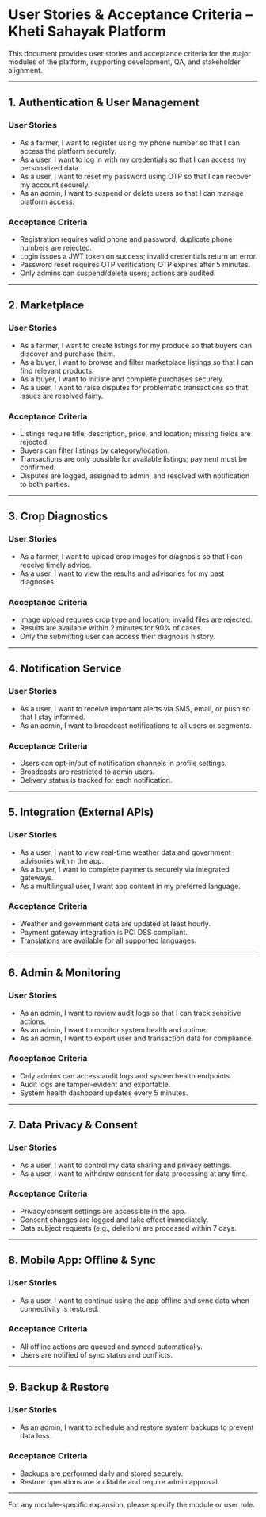 # User Stories & Acceptance Criteria – Kheti Sahayak Platform

This document provides user stories and acceptance criteria for the major modules of the platform, supporting development, QA, and stakeholder alignment.

---

## 1. Authentication & User Management

### User Stories
- As a farmer, I want to register using my phone number so that I can access the platform securely.
- As a user, I want to log in with my credentials so that I can access my personalized data.
- As a user, I want to reset my password using OTP so that I can recover my account securely.
- As an admin, I want to suspend or delete users so that I can manage platform access.

### Acceptance Criteria
- Registration requires valid phone and password; duplicate phone numbers are rejected.
- Login issues a JWT token on success; invalid credentials return an error.
- Password reset requires OTP verification; OTP expires after 5 minutes.
- Only admins can suspend/delete users; actions are audited.

---

## 2. Marketplace

### User Stories
- As a farmer, I want to create listings for my produce so that buyers can discover and purchase them.
- As a buyer, I want to browse and filter marketplace listings so that I can find relevant products.
- As a buyer, I want to initiate and complete purchases securely.
- As a user, I want to raise disputes for problematic transactions so that issues are resolved fairly.

### Acceptance Criteria
- Listings require title, description, price, and location; missing fields are rejected.
- Buyers can filter listings by category/location.
- Transactions are only possible for available listings; payment must be confirmed.
- Disputes are logged, assigned to admin, and resolved with notification to both parties.

---

## 3. Crop Diagnostics

### User Stories
- As a farmer, I want to upload crop images for diagnosis so that I can receive timely advice.
- As a user, I want to view the results and advisories for my past diagnoses.

### Acceptance Criteria
- Image upload requires crop type and location; invalid files are rejected.
- Results are available within 2 minutes for 90% of cases.
- Only the submitting user can access their diagnosis history.

---

## 4. Notification Service

### User Stories
- As a user, I want to receive important alerts via SMS, email, or push so that I stay informed.
- As an admin, I want to broadcast notifications to all users or segments.

### Acceptance Criteria
- Users can opt-in/out of notification channels in profile settings.
- Broadcasts are restricted to admin users.
- Delivery status is tracked for each notification.

---

## 5. Integration (External APIs)

### User Stories
- As a user, I want to view real-time weather data and government advisories within the app.
- As a buyer, I want to complete payments securely via integrated gateways.
- As a multilingual user, I want app content in my preferred language.

### Acceptance Criteria
- Weather and government data are updated at least hourly.
- Payment gateway integration is PCI DSS compliant.
- Translations are available for all supported languages.

---

## 6. Admin & Monitoring

### User Stories
- As an admin, I want to review audit logs so that I can track sensitive actions.
- As an admin, I want to monitor system health and uptime.
- As an admin, I want to export user and transaction data for compliance.

### Acceptance Criteria
- Only admins can access audit logs and system health endpoints.
- Audit logs are tamper-evident and exportable.
- System health dashboard updates every 5 minutes.

---

## 7. Data Privacy & Consent

### User Stories
- As a user, I want to control my data sharing and privacy settings.
- As a user, I want to withdraw consent for data processing at any time.

### Acceptance Criteria
- Privacy/consent settings are accessible in the app.
- Consent changes are logged and take effect immediately.
- Data subject requests (e.g., deletion) are processed within 7 days.

---

## 8. Mobile App: Offline & Sync

### User Stories
- As a user, I want to continue using the app offline and sync data when connectivity is restored.

### Acceptance Criteria
- All offline actions are queued and synced automatically.
- Users are notified of sync status and conflicts.

---

## 9. Backup & Restore

### User Stories
- As an admin, I want to schedule and restore system backups to prevent data loss.

### Acceptance Criteria
- Backups are performed daily and stored securely.
- Restore operations are auditable and require admin approval.

---

For any module-specific expansion, please specify the module or user role.
